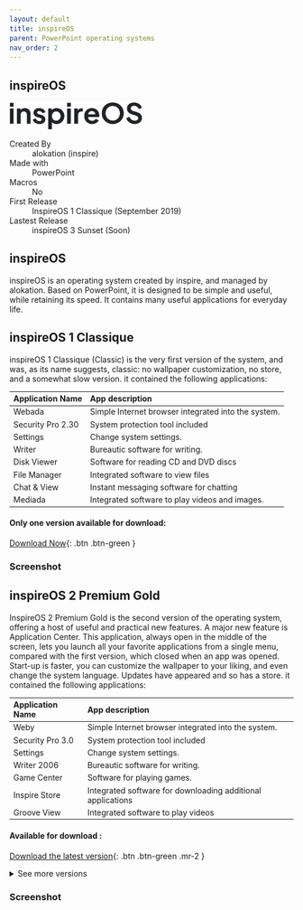 ```yaml
---
layout: default
title: inspireOS
parent: PowerPoint operating systems
nav_order: 2
---
```


## inspireOS

<img src="https://github.com/alokation6623/pptosrepo/blob/main/Ressources/OS/inspireOS/inspireos%20logo.png?raw=true" width="235" height="48">

<dl>
  <dt>Created By</dt>
  <dd>alokation (inspire)</dd>
  <dt>Made with</dt>
  <dd>PowerPoint</dd>
  <dt>Macros</dt>
  <dd>No</dd>
  <dt>First Release</dt>
  <dd>InspireOS 1 Classique (September 2019)</dd>
  <dt>Lastest Release</dt>
  <dd>inspireOS 3 Sunset (Soon)</dd>
</dl>

## inspireOS

inspireOS is an operating system created by inspire, and managed by alokation. Based on PowerPoint, it is designed to be simple and useful, while retaining its speed. It contains many useful applications for everyday life.

## inspireOS 1 Classique 

inspireOS 1 Classique (Classic) is the very first version of the system, and was, as its name suggests, classic: no wallpaper customization, no store, and a somewhat slow version. it contained the following applications:

| Application Name   | App description                                     |
|:-------------------|:----------------------------------------------------|
| Webada             | Simple Internet browser integrated into the system. |
| Security Pro 2.30  | System protection tool included                     |
| Settings           | Change system settings.                             |
| Writer             | Bureautic software for writing.                     |
| Disk Viewer        | Software for reading CD and DVD discs               |
| File Manager       | Integrated software to view files                   |
| Chat & View        | Instant messaging software for chatting             |
| Mediada            | Integrated software to play videos and images.      |

#### Only one version available for download:


[Download Now](https://github.com/alokation6623/pptosrepo/raw/main/Ressources/OS/inspireOS/InspireOS_1.pptm){: .btn .btn-green }

### Screenshot

## inspireOS 2 Premium Gold

InspireOS 2 Premium Gold is the second version of the operating system, offering a host of useful and practical new features. A major new feature is Application Center. This application, always open in the middle of the screen, lets you launch all your favorite applications from a single menu, compared with the first version, which closed when an app was opened. Start-up is faster, you can customize the wallpaper to your liking, and even change the system language. Updates have appeared and so has a store. it contained the following applications:

| Application Name   | App description                                             |
|:-------------------|:------------------------------------------------------------|
| Weby               | Simple Internet browser integrated into the system.         |
| Security Pro 3.0   | System protection tool included                             |
| Settings           | Change system settings.                                     |
| Writer 2006        | Bureautic software for writing.                             |
| Game Center        | Software for playing games.                                 |
| Inspire Store      | Integrated software for downloading additional applications |
| Groove View        | Integrated software to play videos                          |

#### Available for download :


[Download the latest version](https://github.com/alokation6623/pptosrepo/raw/main/Ressources/OS/inspireOS/inspireos2_premiumgold_release1.pptm){: .btn .btn-green .mr-2 }

<details>

<summary>See more versions</summary>

## Download previous versions

[Download Build 3](https://github.com/alokation6623/pptosrepo/raw/main/Ressources/OS/inspireOS/inspireos2_premiumgold_build3.pptx)

[Download Insider Preview 2](https://github.com/alokation6623/pptosrepo/raw/main/Ressources/OS/inspireOS/inspireos2_premiumgold_insiderpreview2.pptm)

[Download Insider Preview 2.1](https://github.com/alokation6623/pptosrepo/raw/main/Ressources/OS/inspireOS/inspireos2_premiumgold_insiderpreview2.1.pptm)

[Download Insider Preview 3](https://github.com/alokation6623/pptosrepo/raw/main/Ressources/OS/inspireOS/inspireos2_premiumgold_insiderpreview3.pptm)

[Download Insider Preview 4](https://github.com/alokation6623/pptosrepo/raw/main/Ressources/OS/inspireOS/inspireos2_premiumgold_insiderpreview4.pptm)

[Download Insider Preview 5](https://github.com/alokation6623/pptosrepo/raw/main/Ressources/OS/inspireOS/inspireos2_premiumgold_insiderpreview5.pptm)

[Download Insider Preview 6](https://github.com/alokation6623/pptosrepo/raw/main/Ressources/OS/inspireOS/inspireos2_premiumgold_insiderpreview6.pptm)

[Download Insider Preview 6 16:9](https://github.com/alokation6623/pptosrepo/raw/main/Ressources/OS/inspireOS/inspireos2_premiumgold_insiderpreview6169.pptm)

[Download Lite Edition](https://github.com/alokation6623/pptosrepo/raw/main/Ressources/OS/inspireOS/inspireos2_premiumgold_lite.pptm)
</details>

### Screenshot

